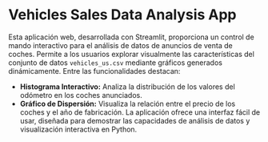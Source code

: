 # Vehicles Sales Data Analysis App
Esta aplicación web, desarrollada con Streamlit, proporciona un control de mando interactivo para el análisis de datos de anuncios de venta de coches. Permite a los usuarios explorar visualmente las características del conjunto de datos `vehicles_us.csv` mediante gráficos generados dinámicamente. Entre las funcionalidades destacan:
* **Histograma Interactivo:** Analiza la distribución de los valores del odómetro en los coches anunciados.
* **Gráfico de Dispersión:** Visualiza la relación entre el precio de los coches y el año de fabricación.
La aplicación ofrece una interfaz fácil de usar, diseñada para demostrar las capacidades de análisis de datos y visualización interactiva en Python.